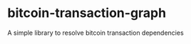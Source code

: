 bitcoin-transaction-graph
=========================

A simple library to resolve bitcoin transaction dependencies
